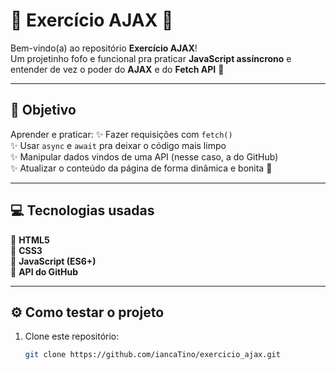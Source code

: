 # 💖 Exercício AJAX 🌸

Bem-vindo(a) ao repositório **Exercício AJAX**!  
Um projetinho fofo e funcional pra praticar **JavaScript assíncrono** e entender de vez o poder do **AJAX** e do **Fetch API** 💫

---

## 🎯 Objetivo

Aprender e praticar:
✨ Fazer requisições com `fetch()`  
✨ Usar `async` e `await` pra deixar o código mais limpo  
✨ Manipular dados vindos de uma API (nesse caso, a do GitHub)  
✨ Atualizar o conteúdo da página de forma dinâmica e bonita 💅  

---

## 💻 Tecnologias usadas

🩷 **HTML5**  
🩷 **CSS3**  
🩷 **JavaScript (ES6+)**  
🩷 **API do GitHub**

---

## ⚙️ Como testar o projeto

1. Clone este repositório:
   ```bash
   git clone https://github.com/iancaTino/exercicio_ajax.git
